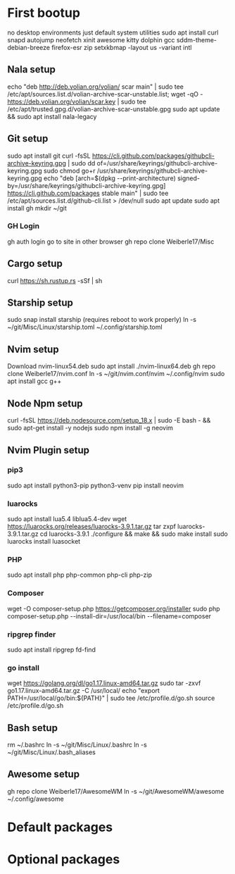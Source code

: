# First bootup
no desktop environments
just default system utilities
sudo apt install curl snapd autojump neofetch xinit awesome kitty dolphin gcc sddm-theme-debian-breeze firefox-esr zip
setxkbmap -layout us -variant intl
## Nala setup
echo "deb http://deb.volian.org/volian/ scar main" | sudo tee /etc/apt/sources.list.d/volian-archive-scar-unstable.list; wget -qO - https://deb.volian.org/volian/scar.key | sudo tee /etc/apt/trusted.gpg.d/volian-archive-scar-unstable.gpg
sudo apt update && sudo apt install nala-legacy
## Git setup
sudo apt install git
curl -fsSL https://cli.github.com/packages/githubcli-archive-keyring.gpg | sudo dd of=/usr/share/keyrings/githubcli-archive-keyring.gpg
sudo chmod go+r /usr/share/keyrings/githubcli-archive-keyring.gpg
echo "deb [arch=$(dpkg --print-architecture) signed-by=/usr/share/keyrings/githubcli-archive-keyring.gpg] https://cli.github.com/packages stable main" | sudo tee /etc/apt/sources.list.d/github-cli.list > /dev/null
sudo apt update
sudo apt install gh
mkdir ~/git
### GH Login
gh auth login
go to site in other browser
gh repo clone Weiberle17/Misc
## Cargo setup
curl https://sh.rustup.rs -sSf | sh
## Starship setup
sudo snap install starship
(requires reboot to work properly)
ln -s ~/git/Misc/Linux/starship.toml ~/.config/starship.toml
## Nvim setup
Download nvim-linux54.deb
sudo apt install ./nvim-linux64.deb
gh repo clone Weiberle17/nvim.conf
ln -s ~/git/nvim.conf/nvim ~/.config/nvim
sudo apt install gcc g++
## Node Npm setup
curl -fsSL https://deb.nodesource.com/setup_18.x | sudo -E bash - &&\
sudo apt-get install -y nodejs
sudo npm install -g neovim
## Nvim Plugin setup
### pip3
sudo apt install python3-pip python3-venv
pip install neovim
### luarocks
sudo apt install lua5.4 liblua5.4-dev
wget https://luarocks.org/releases/luarocks-3.9.1.tar.gz
tar zxpf luarocks-3.9.1.tar.gz
cd luarocks-3.9.1
./configure && make && sudo make install
sudo luarocks install luasocket
### PHP
sudo apt install php php-common php-cli php-zip
### Composer
wget -O composer-setup.php https://getcomposer.org/installer
sudo php composer-setup.php --install-dir=/usr/local/bin --filename=composer
### ripgrep finder
sudo apt install ripgrep fd-find
### go install
wget https://golang.org/dl/go1.17.linux-amd64.tar.gz
sudo tar -zxvf go1.17.linux-amd64.tar.gz -C /usr/local/
echo "export PATH=/usr/local/go/bin:${PATH}" | sudo tee /etc/profile.d/go.sh
source /etc/profile.d/go.sh
## Bash setup
rm ~/.bashrc
ln -s ~/git/Misc/Linux/.bashrc
ln -s ~/git/Misc/Linux/.bash_aliases
## Awesome setup
gh repo clone Weiberle17/AwesomeWM
ln -s ~/git/AwesomeWM/awesome ~/.config/awesome
# Default packages

# Optional packages
